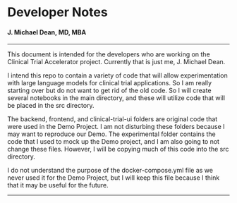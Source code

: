 # Developer Notes

#### J. Michael Dean, MD, MBA

---
This document is intended for the developers who are working on the Clinical Trial Accelerator project.  Currently that is just me, J. Michael Dean.

I intend this repo to contain a variety of code that will allow experimentation with large language models for clinical trial applications.  So I am really starting over but do not want to get rid of the old code.  So I will create several notebooks in the main directory, and these will utilize code that will be placed in the src directory.

The backend, frontend, and clinical-trial-ui folders are original code that were used in the Demo Project.  I am not disturbing these folders because I may want to reproduce our Demo.  The experimental folder contains the code that I used to mock up the Demo project, and I am also going to not change these files.  However, I will be copying much of this code into the src directory.

I do not understand the purpose of the docker-compose.yml file as we never used it for the Demo Project, but I will keep this file because I think that it may be useful for the future.

---

